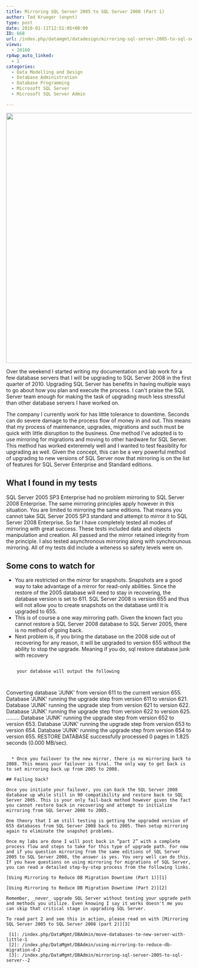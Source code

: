 ```yaml
---
title: Mirroring SQL Server 2005 to SQL Server 2008 (Part 1)
author: Ted Krueger (onpnt)
type: post
date: 2010-01-11T12:51:05+00:00
ID: 668
url: /index.php/datamgmt/datadesign/mirroring-sql-server-2005-to-sql-server-2008/
views:
  - 28160
rp4wp_auto_linked:
  - 1
categories:
  - Data Modelling and Design
  - Database Administration
  - Database Programming
  - Microsoft SQL Server
  - Microsoft SQL Server Admin

---
```

<div class="image_block">
  <img src="/wp-content/uploads/blogs/DataMgmt/mirror.gif" alt="" title="" width="550" height="678" />
</div>

Over the weekend I started writing my documentation and lab work for a few database servers that I will be upgrading to SQL Server 2008 in the first quarter of 2010. Upgrading SQL Server has benefits in having multiple ways to go about how you plan and execute the process. I can't praise the SQL Server team enough for making the task of upgrading much less stressful than other database servers I have worked on.
  

  
The company I currently work for has little tolerance to downtime. Seconds can do severe damage to the process flow of money in and out. This means that my process of maintenance, upgrades, migrations and such must be quick with little disruption to the business. One method I've adopted is to use mirroring for migrations and moving to other hardware for SQL Server. This method has worked exteremely well and I wanted to test feasiblity for upgrading as well. Given the concept, this can be a very powerful method of upgrading to new versions of SQL Server now that mirroring is on the list of features for SQL Server Enterprise and Standard editions. 

## What I found in my tests 

SQL Server 2005 SP3 Enterprise had no problem mirroring to SQL Server 2008 Enterprise. The same mirroring principles apply however in this situation. You are limited to mirroring the same editions. That means you cannot take SQL Server 2005 SP3 standard and attempt to mirror it to SQL Server 2008 Enterprise. So far I have completely tested all modes of mirroring with great success. These tests included data and objects manipulation and creation. All passed and the mirror retained integrity from the principle. I also tested asynchronous mirroring along with synchrounous mirroring. All of my tests did include a witeness so safety levels were on. 

## Some cons to watch for

  * You are restricted on the mirror for snapshots. Snapshots are a good way to take advantage of a mirror for read-only abilities. Since the restore of the 2005 database will need to stay in recovering, the database version is set to 611. SQL Server 2008 is version 655 and thus will not allow you to create snapshots on the database until it is upgraded to 655.
  * This is of course a one way mirroring path. Given the known fact you cannot restore a SQL Server 2008 database to SQL Server 2005, there is no method of going back.
  * Next problem is, if you bring the database on the 2008 side out of recovering for any reason, it will be upgraded to version 655 without the ability to stop the upgrade. Meaning if you do, 
    sql
restore database junk with recovery
```

    your database will output the following
    
    
```

Converting database 'JUNK' from version 611 to the current version 655.
    Database 'JUNK' running the upgrade step from version 611 to version 621.
    Database 'JUNK' running the upgrade step from version 621 to version 622.
    Database 'JUNK' running the upgrade step from version 622 to version 625.
    .........
    Database 'JUNK' running the upgrade step from version 652 to version 653.
    Database 'JUNK' running the upgrade step from version 653 to version 654.
    Database 'JUNK' running the upgrade step from version 654 to version 655.
    RESTORE DATABASE successfully processed 0 pages in 1.825 seconds (0.000 MB/sec).
```

  * Once you failover to the new mirror, there is no mirroring back to 2008. This means your failover is final. The only way to get back is to set mirroring back up from 2005 to 2008.

## Failing back?

Once you initiate your failover, you can back the SQL Server 2008 database up while still in 90 compatibility and restore back to SQL Server 2005. This is your only fail-back method however given the fact you cannot restore back in recovering and attempt to initialize mirroring from SQL Server 2008 to 2005.

One theory that I am still testing is getting the upgraded version of 655 databases from SQL Server 2008 back to 2005. Then setup mirroring again to eliminate the snapshot problems.

Once my labs are done I will post back in “part 2” with a complete process flow and steps to take for this type of upgrade path. For now and if you question mirroring from the same editions of SQL Server 2005 to SQL Server 2008, the answer is yes. You very well can do this. If you have questions on using mirroring for migrations of SQL Server, you can read a detailed step-by-step process from the following links.
  
[Using Mirroring to Reduce DB Migration Downtime (Part 1)][1]
  
[Using Mirroring to Reduce DB Migration Downtime (Part 2)][2]

Remember, _never_ upgrade SQL Server without testing your upgrade path and methods you utilize. Even knowing I say it works doesn't me you can skip that critical stage in upgrading SQL Server.

To read part 2 and see this in action, please read on with [Mirroring SQL Server 2005 to SQL Server 2008 (part 2)][3]

 [1]: /index.php/DataMgmt/DBAdmin/move-databases-to-new-server-with-little-1
 [2]: /index.php/DataMgmt/DBAdmin/using-mirroring-to-reduce-db-migration-d-2
 [3]: /index.php/DataMgmt/DBAdmin/mirroring-sql-server-2005-to-sql-server--2